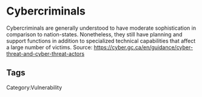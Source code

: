 # Cybercriminals

Cybercriminals are generally understood to have moderate sophistication in comparison to nation-states. Nonetheless, they still have planning and support functions in addition to specialized technical capabilities that affect a large number of victims.
Source: https://cyber.gc.ca/en/guidance/cyber-threat-and-cyber-threat-actors

## Tags

Category:Vulnerability
